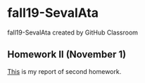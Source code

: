 # fall19-SevalAta
fall19-SevalAta created by GitHub Classroom

## Homework II (November 1)

[This](/files/IE582-HW2-2019-SevalAta.html) is my report of second homework.
